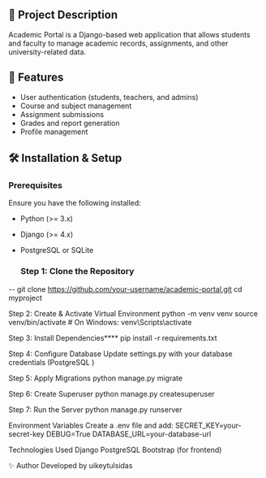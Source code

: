 ## 📌 Project Description
Academic Portal is a Django-based web application that allows students and faculty to manage academic records, assignments, and other university-related data.

## 🚀 Features
- User authentication (students, teachers, and admins)
- Course and subject management
- Assignment submissions
- Grades and report generation
- Profile management
  
## 🛠️ Installation & Setup
### Prerequisites
Ensure you have the following installed:
- Python (>= 3.x)
- Django (>= 4.x)
- PostgreSQL or SQLite
  
  ###  Step 1: Clone the Repository
 -- git clone https://github.com/your-username/academic-portal.git
 cd myproject

 Step 2: Create & Activate Virtual Environment
 python -m venv venv
source venv/bin/activate  # On Windows: venv\Scripts\activate

Step 3: Install Dependencies****
pip install -r requirements.txt

Step 4: Configure Database
Update settings.py with your database credentials (PostgreSQL )

Step 5: Apply Migrations
python manage.py migrate

Step 6: Create Superuser
python manage.py createsuperuser

Step 7: Run the Server
python manage.py runserver

Environment Variables
Create a .env file and add:
SECRET_KEY=your-secret-key
DEBUG=True
DATABASE_URL=your-database-url

Technologies Used
Django
PostgreSQL
Bootstrap (for frontend)

✨ Author
Developed by uikeytulsidas


 
